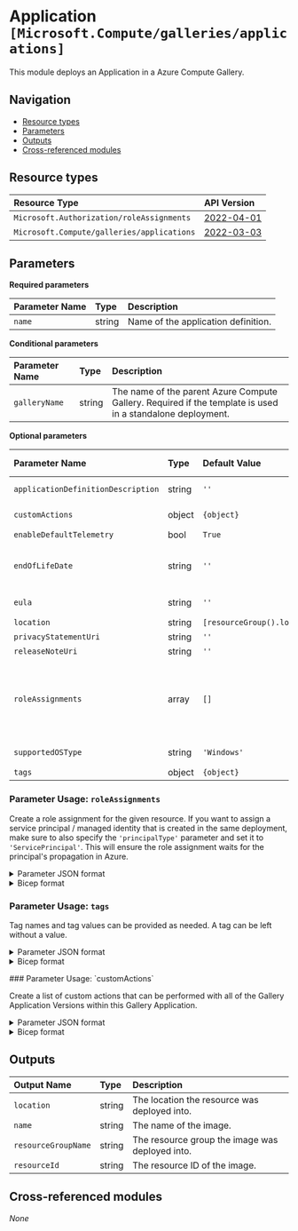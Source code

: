 # Application `[Microsoft.Compute/galleries/applications]`

This module deploys an Application in a Azure Compute Gallery.

## Navigation

- [Resource types](#Resource-types)
- [Parameters](#Parameters)
- [Outputs](#Outputs)
- [Cross-referenced modules](#Cross-referenced-modules)

## Resource types

| Resource Type | API Version |
| :-- | :-- |
| `Microsoft.Authorization/roleAssignments` | [2022-04-01](https://docs.microsoft.com/en-us/azure/templates/Microsoft.Authorization/2022-04-01/roleAssignments) |
| `Microsoft.Compute/galleries/applications` | [2022-03-03](https://docs.microsoft.com/en-us/azure/templates/Microsoft.Compute/2022-03-03/galleries/applications) |

## Parameters

**Required parameters**

| Parameter Name | Type | Description |
| :-- | :-- | :-- |
| `name` | string | Name of the application definition. |

**Conditional parameters**

| Parameter Name | Type | Description |
| :-- | :-- | :-- |
| `galleryName` | string | The name of the parent Azure Compute Gallery. Required if the template is used in a standalone deployment. |

**Optional parameters**

| Parameter Name | Type | Default Value | Allowed Values | Description |
| :-- | :-- | :-- | :-- | :-- |
| `applicationDefinitionDescription` | string | `''` |  | The description of this gallery Application Definition resource. This property is updatable. |
| `customActions` | object | `{object}` |  | A list of custom actions that can be performed with all of the Gallery Application Versions within this Gallery Application. |
| `enableDefaultTelemetry` | bool | `True` |  | Enable telemetry via a Globally Unique Identifier (GUID). |
| `endOfLifeDate` | string | `''` |  | The end of life date of the gallery Image Definition. This property can be used for decommissioning purposes. This property is updatable. Allowed format: 2020-01-10T23:00:00.000Z. |
| `eula` | string | `''` |  | The Eula agreement for the gallery Application Definition. Has to be a valid URL. |
| `location` | string | `[resourceGroup().location]` |  | Location for all resources. |
| `privacyStatementUri` | string | `''` |  | The privacy statement uri. Has to be a valid URL. |
| `releaseNoteUri` | string | `''` |  | The release note uri. Has to be a valid URL. |
| `roleAssignments` | array | `[]` |  | Array of role assignment objects that contain the 'roleDefinitionIdOrName' and 'principalId' to define RBAC role assignments on this resource. In the roleDefinitionIdOrName attribute, you can provide either the display name of the role definition, or its fully qualified ID in the following format: '/providers/Microsoft.Authorization/roleDefinitions/c2f4ef07-c644-48eb-af81-4b1b4947fb11'. |
| `supportedOSType` | string | `'Windows'` | `[Linux, Windows]` | This property allows you to specify the supported type of the OS that application is built for. |
| `tags` | object | `{object}` |  | Tags for all resources. |


### Parameter Usage: `roleAssignments`

Create a role assignment for the given resource. If you want to assign a service principal / managed identity that is created in the same deployment, make sure to also specify the `'principalType'` parameter and set it to `'ServicePrincipal'`. This will ensure the role assignment waits for the principal's propagation in Azure.

<details>

<summary>Parameter JSON format</summary>

```json
"roleAssignments": {
    "value": [
        {
            "roleDefinitionIdOrName": "Reader",
            "description": "Reader Role Assignment",
            "principalIds": [
                "12345678-1234-1234-1234-123456789012", // object 1
                "78945612-1234-1234-1234-123456789012" // object 2
            ]
        },
        {
            "roleDefinitionIdOrName": "/providers/Microsoft.Authorization/roleDefinitions/c2f4ef07-c644-48eb-af81-4b1b4947fb11",
            "principalIds": [
                "12345678-1234-1234-1234-123456789012" // object 1
            ],
            "principalType": "ServicePrincipal"
        }
    ]
}
```

</details>

<details>

<summary>Bicep format</summary>

```bicep
roleAssignments: [
    {
        roleDefinitionIdOrName: 'Reader'
        description: 'Reader Role Assignment'
        principalIds: [
            '12345678-1234-1234-1234-123456789012' // object 1
            '78945612-1234-1234-1234-123456789012' // object 2
        ]
    }
    {
        roleDefinitionIdOrName: '/providers/Microsoft.Authorization/roleDefinitions/c2f4ef07-c644-48eb-af81-4b1b4947fb11'
        principalIds: [
            '12345678-1234-1234-1234-123456789012' // object 1
        ]
        principalType: 'ServicePrincipal'
    }
]
```

</details>
<p>

### Parameter Usage: `tags`

Tag names and tag values can be provided as needed. A tag can be left without a value.

<details>

<summary>Parameter JSON format</summary>

```json
"tags": {
    "value": {
        "Environment": "Non-Prod",
        "Contact": "test.user@testcompany.com",
        "PurchaseOrder": "1234",
        "CostCenter": "7890",
        "ServiceName": "DeploymentValidation",
        "Role": "DeploymentValidation"
    }
}
```

</details>

<details>

<summary>Bicep format</summary>

```bicep
tags: {
    Environment: 'Non-Prod'
    Contact: 'test.user@testcompany.com'
    PurchaseOrder: '1234'
    CostCenter: '7890'
    ServiceName: 'DeploymentValidation'
    Role: 'DeploymentValidation'
}
```

</details>
<p>

<p>
### Parameter Usage: `customActions`

Create a list of custom actions that can be performed with all of the Gallery Application Versions within this Gallery Application.

<details>

<summary>Parameter JSON format</summary>

```json
"customActions": {
    "value": [
        {
            "description": "This is a sample custom action",
            "name": "Name of the custom action 1 (Required). Must be unique within the Compute Gallery",
            "parameters": [
                {
                    "defaultValue": "Default Value of Parameter1. Only applies to string types.",
                    "description": "a description value to help others understands what it means.",
                    "name": "The parameter name. (Required)",
                    "required": True,
                    "type": "ConfigurationDataBlob, LogOutputBlob, or String"
                },
                {
                    "defaultValue": "Default Value of Parameter2. Only applies to string types.",
                    "description": "a description value to help others understands what it means.",
                    "name": "The parameter name. (Required)",
                    "required": False,
                    "type": "ConfigurationDataBlob, LogOutputBlob, or String"
                }
            ],
            "script": "The script to run when executing this custom action. (Required)"
        },
        {
            "description": "This is another sample custom action",
            "name": "Name of the custom action 2 (Required). Must be unique within the Compute Gallery",
            "parameters": [
                {
                    "defaultValue": "Default Value of Parameter1. Only applies to string types.",
                    "description": "a description value to help others understands what it means.",
                    "name": "The parameter name. (Required)",
                    "required": True,
                    "type": "ConfigurationDataBlob, LogOutputBlob, or String"
                }
            ],
            "script": "The script to run when executing this custom action. (Required)"
        }
    ]
}
```

</details>

<details>

<summary>Bicep format</summary>

```bicep
customActions: [
    {
        description: "This is a sample custom action"
        name: "Name of the custom action 1 (Required). Must be unique within the Compute Gallery"
        parameters: [
            {
                defaultValue: "Default Value of Parameter 1. Only applies to string types."
                description: "a description value to help others understands what it means."
                name: "The parameter name. (Required)"
                required: True,
                type: "ConfigurationDataBlob, LogOutputBlob, or String"
            }
            {
                defaultValue: "Default Value of Parameter 2. Only applies to string types."
                description: "a description value to help others understands what it means."
                name: "The parameter name. (Required)"
                required: True,
                type: "ConfigurationDataBlob, LogOutputBlob, or String"
            }
        ]
        script: "The script to run when executing this custom action. (Required)"
    }
    {
        description: "This is another sample custom action"
        name: "Name of the custom action 2 (Required). Must be unique within the Compute Gallery"
        parameters: [
            {
                defaultValue: "Default Value of Parameter. Only applies to string types."
                description: "a description value to help others understands what it means."
                name: "The paramter name. (Required)"
                required: True,
                type: "ConfigurationDataBlob, LogOutputBlob, or String"
            }
        ]
        script: "The script to run when executing this custom action. (Required)"
    }
]
```

</details>
<p>

## Outputs

| Output Name | Type | Description |
| :-- | :-- | :-- |
| `location` | string | The location the resource was deployed into. |
| `name` | string | The name of the image. |
| `resourceGroupName` | string | The resource group the image was deployed into. |
| `resourceId` | string | The resource ID of the image. |

## Cross-referenced modules

_None_
